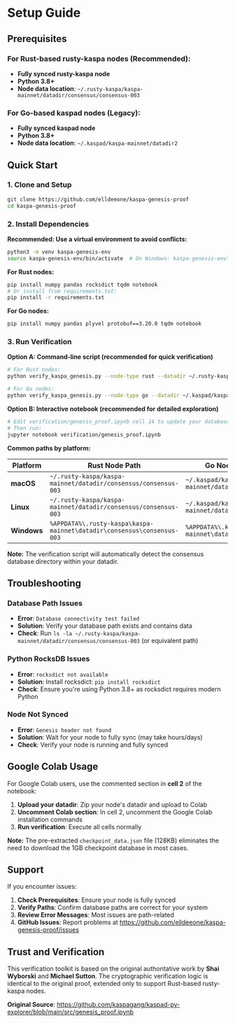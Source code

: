 # Setup Guide

## Prerequisites

### For Rust-based rusty-kaspa nodes (Recommended):
- **Fully synced rusty-kaspa node**
- **Python 3.8+**
- **Node data location**: `~/.rusty-kaspa/kaspa-mainnet/datadir/consensus/consensus-003`

### For Go-based kaspad nodes (Legacy):
- **Fully synced kaspad node**
- **Python 3.8+**
- **Node data location**: `~/.kaspad/kaspa-mainnet/datadir2`

## Quick Start

### 1. Clone and Setup
```bash
git clone https://github.com/elldeeone/kaspa-genesis-proof
cd kaspa-genesis-proof
```

### 2. Install Dependencies

**Recommended: Use a virtual environment to avoid conflicts:**
```bash
python3 -m venv kaspa-genesis-env
source kaspa-genesis-env/bin/activate  # On Windows: kaspa-genesis-env\Scripts\activate
```

**For Rust nodes:**
```bash
pip install numpy pandas rocksdict tqdm notebook
# Or install from requirements.txt:
pip install -r requirements.txt
```

**For Go nodes:**
```bash
pip install numpy pandas plyvel protobuf==3.20.0 tqdm notebook
```

### 3. Run Verification

**Option A: Command-line script (recommended for quick verification)**
```bash
# For Rust nodes:
python verify_kaspa_genesis.py --node-type rust --datadir ~/.rusty-kaspa/kaspa-mainnet/datadir

# For Go nodes:
python verify_kaspa_genesis.py --node-type go --datadir ~/.kaspad/kaspa-mainnet/datadir2
```

**Option B: Interactive notebook (recommended for detailed exploration)**
```bash
# Edit verification/genesis_proof.ipynb cell 14 to update your database path
# Then run:
jupyter notebook verification/genesis_proof.ipynb
```

**Common paths by platform:**

| Platform | Rust Node Path | Go Node Path |
|----------|---------------|--------------|
| **macOS** | `~/.rusty-kaspa/kaspa-mainnet/datadir/consensus/consensus-003` | `~/.kaspad/kaspa-mainnet/datadir2` |
| **Linux** | `~/.rusty-kaspa/kaspa-mainnet/datadir/consensus/consensus-003` | `~/.kaspad/kaspa-mainnet/datadir2` |
| **Windows** | `%APPDATA%\.rusty-kaspa\kaspa-mainnet\datadir\consensus\consensus-003` | `%APPDATA%\.kaspad\kaspa-mainnet\datadir2` |

**Note:** The verification script will automatically detect the consensus database directory within your datadir.

## Troubleshooting

### Database Path Issues
- **Error**: `Database connectivity test failed`
- **Solution**: Verify your database path exists and contains data
- **Check**: Run `ls -la ~/.rusty-kaspa/kaspa-mainnet/datadir/consensus/consensus-003` (or equivalent path)

### Python RocksDB Issues
- **Error**: `rocksdict not available`
- **Solution**: Install rocksdict: `pip install rocksdict`
- **Check**: Ensure you're using Python 3.8+ as rocksdict requires modern Python

### Node Not Synced
- **Error**: `Genesis header not found`
- **Solution**: Wait for your node to fully sync (may take hours/days)
- **Check**: Verify your node is running and fully synced

## Google Colab Usage

For Google Colab users, use the commented section in **cell 2** of the notebook:

1. **Upload your datadir**: Zip your node's datadir and upload to Colab
2. **Uncomment Colab section**: In cell 2, uncomment the Google Colab installation commands
3. **Run verification**: Execute all cells normally

**Note:** The pre-extracted `checkpoint_data.json` file (128KB) eliminates the need to download the 1GB checkpoint database in most cases.

## Support

If you encounter issues:

1. **Check Prerequisites**: Ensure your node is fully synced
2. **Verify Paths**: Confirm database paths are correct for your system
3. **Review Error Messages**: Most issues are path-related
4. **GitHub Issues**: Report problems at https://github.com/elldeeone/kaspa-genesis-proof/issues

## Trust and Verification

This verification toolkit is based on the original authoritative work by **Shai Wyborski** and **Michael Sutton**. The cryptographic verification logic is identical to the original proof, extended only to support Rust-based rusty-kaspa nodes.

**Original Source**: https://github.com/kaspagang/kaspad-py-explorer/blob/main/src/genesis_proof.ipynb